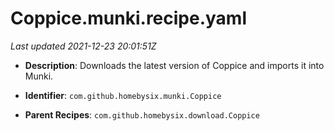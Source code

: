 # Coppice.munki.recipe.yaml

_Last updated 2021-12-23 20:01:51Z_

- **Description**: Downloads the latest version of Coppice and imports it into Munki.

- **Identifier**: `com.github.homebysix.munki.Coppice`

- **Parent Recipes**: `com.github.homebysix.download.Coppice`
